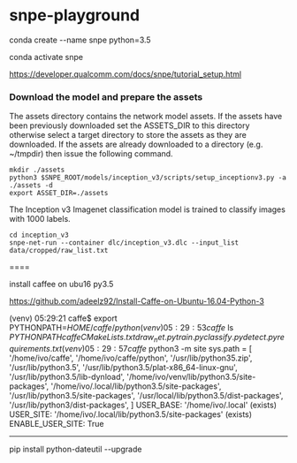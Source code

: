 # snpe-playground

conda create --name snpe python=3.5

conda activate snpe

https://developer.qualcomm.com/docs/snpe/tutorial_setup.html

### Download the model and prepare the assets

The assets directory contains the network model assets. 
If the assets have been previously downloaded set the ASSETS_DIR to this directory 
otherwise select a target directory to store the assets as they are downloaded. 
If the assets are already downloaded to a directory (e.g. ~/tmpdir) then issue the following command.

```
mkdir ./assets
python3 $SNPE_ROOT/models/inception_v3/scripts/setup_inceptionv3.py -a ./assets -d
export ASSET_DIR=./assets
```

The Inception v3 Imagenet classification model is trained to classify images with 1000 labels.
```
cd inception_v3
snpe-net-run --container dlc/inception_v3.dlc --input_list data/cropped/raw_list.txt
```


====

install caffee on ubu16 py3.5

https://github.com/adeelz92/Install-Caffe-on-Ubuntu-16.04-Python-3

(venv) 05:29:21 caffe$ export PYTHONPATH=$HOME/caffe/python
(venv) 05:29:53 caffe$ ls $PYTHONPATH 
caffe        CMakeLists.txt  draw_net.py       train.py
classify.py  detect.py       requirements.txt
(venv) 05:29:57 caffe$ python3 -m site
sys.path = [
    '/home/ivo/caffe',
    '/home/ivo/caffe/python',
    '/usr/lib/python35.zip',
    '/usr/lib/python3.5',
    '/usr/lib/python3.5/plat-x86_64-linux-gnu',
    '/usr/lib/python3.5/lib-dynload',
    '/home/ivo/venv/lib/python3.5/site-packages',
    '/home/ivo/.local/lib/python3.5/site-packages',
    '/usr/lib/python3.5/site-packages',
    '/usr/local/lib/python3.5/dist-packages',
    '/usr/lib/python3/dist-packages',
]
USER_BASE: '/home/ivo/.local' (exists)
USER_SITE: '/home/ivo/.local/lib/python3.5/site-packages' (exists)
ENABLE_USER_SITE: True


****

pip install python-dateutil --upgrade